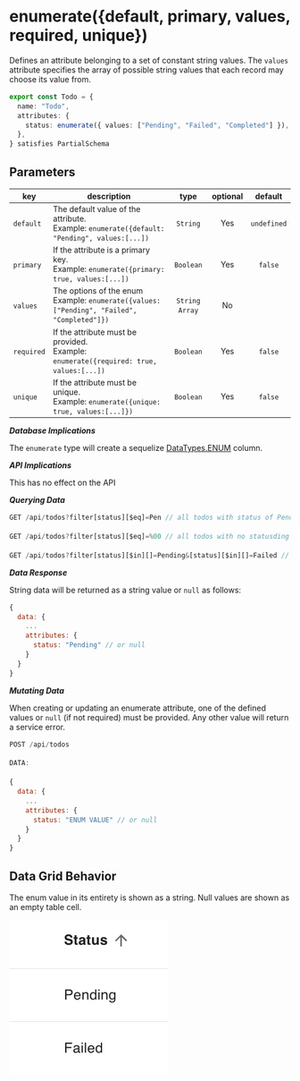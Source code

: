 # enumerate({default, primary, values, required, unique})

Defines an attribute belonging to a set of constant string values. The `values` attribute specifies the array of possible string values that each record may choose its value from.

```ts
export const Todo = {
  name: "Todo",
  attributes: {
    status: enumerate({ values: ["Pending", "Failed", "Completed"] }),
  },
} satisfies PartialSchema
```

## Parameters

| key        | description                                                                                       |      type      | optional |   default   |
| ---------- | ------------------------------------------------------------------------------------------------- | :------------: | :------: | :---------: |
| `default`  | The default value of the attribute. <br/> Example: `enumerate({default: "Pending", values:[...])` |    `String`    |   Yes    | `undefined` |
| `primary`  | If the attribute is a primary key. <br/> Example: `enumerate({primary: true, values:[...])`       |   `Boolean`    |   Yes    |   `false`   |
| `values`   | The options of the enum <br/> Example: `enumerate({values: ["Pending", "Failed", "Completed"]})`  | `String Array` |    No    |             |
| `required` | If the attribute must be provided. <br/> Example: `enumerate({required: true, values:[...])`      |   `Boolean`    |   Yes    |   `false`   |
| `unique`   | If the attribute must be unique. <br/> Example: `enumerate({unique: true, values:[...]})`         |   `Boolean`    |   Yes    |   `false`   |

**_Database Implications_**

The `enumerate` type will create a sequelize [DataTypes.ENUM](https://sequelize.org/docs/v6/other-topics/other-data-types/#enums) column.

**_API Implications_**

This has no effect on the API

**_Querying Data_**

```js
GET /api/todos?filter[status][$eq]=Pen // all todos with status of Pending

GET /api/todos?filter[status][$eq]=%00 // all todos with no statusding

GET /api/todos?filter[status][$in][]=Pending&[status][$in][]=Failed // all todos with status of either Pending or Failed.
```

**_Data Response_**

String data will be returned as a string value or `null` as follows:

```js
{
  data: {
    ...
    attributes: {
      status: "Pending" // or null
    }
  }
}
```

**_Mutating Data_**

When creating or updating an enumerate attribute, one of the defined values or `null` (if not required) must be provided. Any other value will return a service error.

```js
POST /api/todos

DATA:

{
  data: {
    ...
    attributes: {
      status: "ENUM VALUE" // or null
    }
  }
}
```

## Data Grid Behavior

The enum value in its entirety is shown as a string. Null values are shown as an empty table cell.

![Data Grid Example](../../attachments/enum-grid.png)
